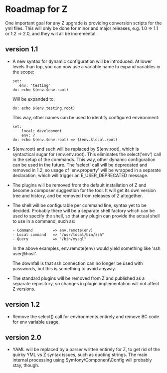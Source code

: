 # Roadmap for Z #

One important goal for any Z upgrade is providing conversion scripts for the yml files. This will only be done for minor
and major releases, e.g. 1.0 => 1.1 or 1.2 => 2.0, and they will all be incremental.

## version 1.1 ##
- A new syntax for dynamic configuration will be introduced. At lower levels than top, you can now use a variable name
  to expand variables in the scope:

  ```
  set:
     env: 'testing'
  do: echo $(env.$env.root)
  ```

  Will be expanded to:

  ```
  do: echo $(env.testing.root)
  ```

  This way, other names can be used to identify configured environment:

  ```
  set:
      local: development
      env: ?
  do: echo $(env.$env.root) => $(env.$local.root)
  ```

- $(env.root) and such will be replaced by $(env:root), which is syntactical sugar for $(env.$env.root). This
  eliminates the select('env') call in the setup of the commands. This way, other dynamic configuration can be used
  in the future. The 'select' call will be deprecated and removed in 1.2, so usage of 'env.property' will be wrapped
  in a separate declaration, which will trigger an E_USER_DEPRECATED message.
- The plugins will be removed from the default installation of Z and become a composer suggestion for the tool. It
  will get its own version tree and history, and be removed from releases of Z altogether.
- The shell will be configurable per command line, syntax yet to be decided. Probably there will be a separate shell
  factory which can be used to specify the shell, so that any plugin can provide the actual shell to use in a command,
  such as:

  ```
  - Command         => env.remote(env)
  - Local command   => "/usr/local/bin/zsh"
  - Query           => "/bin/mysql"
  ```

  In the above examples, env.remote(env) would yield something like 'ssh user@host'.

  The downfall is that ssh connection can no longer be used with passwords, but this is something to avoid anyway.

- The standard plugins will be removed from Z and published as a separate repository, so changes in plugin
  implementation will not affect Z versions.

## version 1.2 ##
- Remove the select() call for environments entirely and remove BC code for env variable usage.

## version 2.0 ##
- YAML will be replaced by a parser written entirely for Z, to get rid of the quirky YML vs Z syntax issues, such as
  quoting strings. The main internal processing using Symfony\Component\Config will probably stay, though.


